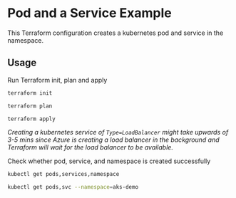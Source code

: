 # Pod and a Service Example

This Terraform configuration creates a kubernetes pod and service in the namespace.

## Usage

Run Terraform init, plan and apply

```bash
terraform init
```

```bash
terraform plan
```

```bash
terraform apply
```

*Creating a kubernetes service of `Type=LoadBalancer` might take upwards of 3-5 mins since
Azure is creating a load balancer in the background and Terraform will wait for the
load balancer to be available.*

Check whether pod, service, and namespace is created successfully

```bash
kubectl get pods,services,namespace
```
```bash
kubectl get pods,svc --namespace=aks-demo